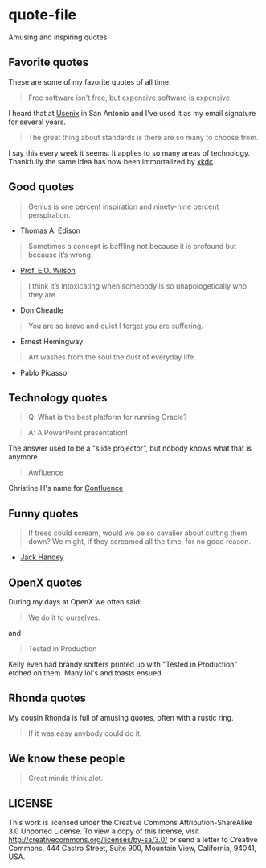 quote-file
==========

Amusing and inspiring quotes

Favorite quotes
---------------

These are some of my favorite quotes of all time.

> Free software isn't free, but expensive software is expensive.

I heard that at [Usenix](https://www.usenix.org/) in San Antonio and I've used it as my email signature for several years.

> The great thing about standards is there are so many to choose from.

I say this every week it seems.  It applies to so many areas of technology.
Thankfully the same idea has now been immortalized by [xkdc](http://xkcd.com/927/).


Good quotes
-----------

> Genius is one percent inspiration and ninety-nine percent perspiration.

- Thomas A. Edison


> Some­times a concept is baffling not because it is profound but because it’s wrong.

- [Prof. E.O. Wilson](http://en.wikipedia.org/wiki/E._O._Wilson)


> I think it’s intoxicating when somebody is so unapologetically who they are.

- Don Cheadle


> You are so brave and quiet I forget you are suffering.

- Ernest Hemingway

> Art washes from the soul the dust of everyday life.

- Pablo Picasso

Technology quotes
-----------------

> Q: What is the best platform for running Oracle?

> A: A PowerPoint presentation!

The answer used to be a "slide projector", but nobody knows what that is anymore.

> Awfluence

Christine H's name for <A href="http://en.wikipedia.org/wiki/Confluence_(software)">Confluence</a>

Funny quotes
------------

> If trees could scream, would we be so cavalier about cutting them down? We might, if they screamed all the time, for no good reason.

- [Jack Handey](http://en.wikipedia.org/wiki/Jack_Handey)

OpenX quotes
------------

During my days at OpenX we often said:

> We do it to ourselves.

and

> Tested in Production

Kelly even had brandy snifters printed up with "Tested in Production" etched on them.  Many lol's and toasts ensued.

Rhonda quotes
-------------

My cousin Rhonda is full of amusing quotes, often with a rustic ring.

> If it was easy anybody could do it.

We know these people
--------------------

> Great minds think alot.

LICENSE
-------
This work is licensed under the Creative Commons Attribution-ShareAlike 3.0 Unported License. To view a copy of this license, visit http://creativecommons.org/licenses/by-sa/3.0/ or send a letter to Creative Commons, 444 Castro Street, Suite 900, Mountain View, California, 94041, USA.
